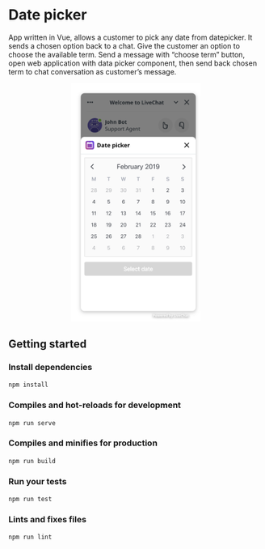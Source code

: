 # Date picker

App written in Vue, allows a customer to pick any date from datepicker. It sends a chosen option back to a chat. Give the customer an option to choose the available term. Send a message with “choose term” button, open web application with data picker component, then send back chosen term to chat conversation as customer’s message.

<center>
    <img width="256" src="public/screen.png" />
</center>

## Getting started

### Install dependencies
```
npm install
```

### Compiles and hot-reloads for development
```
npm run serve
```

### Compiles and minifies for production
```
npm run build
```

### Run your tests
```
npm run test
```

### Lints and fixes files
```
npm run lint
```

